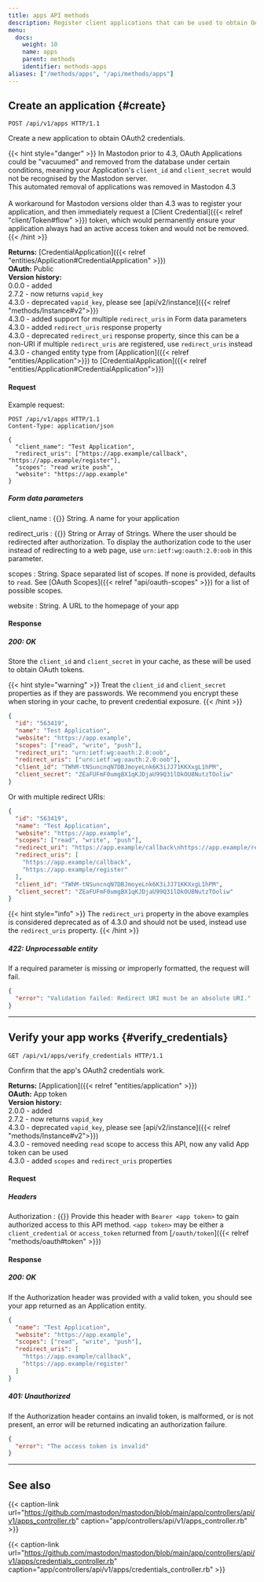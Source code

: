```yaml
---
title: apps API methods
description: Register client applications that can be used to obtain OAuth tokens.
menu:
  docs:
    weight: 10
    name: apps
    parent: methods
    identifier: methods-apps
aliases: ["/methods/apps", "/api/methods/apps"]
---
```


<style>
#TableOfContents ul ul ul {display: none}
</style>

## Create an application {#create}

```http
POST /api/v1/apps HTTP/1.1
```

Create a new application to obtain OAuth2 credentials.

{{< hint style="danger" >}}
In Mastodon prior to 4.3, OAuth Applications could be "vacuumed" and removed from the database under certain conditions, meaning your Application's `client_id` and `client_secret` would not be recognised by the Mastodon server.\
This automated removal of applications was removed in Mastodon 4.3\
\
A workaround for Mastodon versions older than 4.3 was to register your application, and then immediately request a [Client Credential]({{< relref "client/Token#flow" >}}) token, which would permanently ensure your application always had an active access token and would not be removed.
{{< /hint >}}

**Returns:** [CredentialApplication]({{< relref "entities/Application#CredentialApplication" >}})\
**OAuth:** Public\
**Version history:**\
0.0.0 - added\
2.7.2 - now returns `vapid_key`\
4.3.0 - deprecated `vapid_key`, please see [api/v2/instance]({{< relref "methods/Instance#v2">}})\
4.3.0 - added support for multiple `redirect_uris` in Form data parameters\
4.3.0 - added `redirect_uris` response property\
4.3.0 - deprecated `redirect_uri` response property, since this can be a non-URI if multiple `redirect_uris` are registered, use `redirect_uris` instead\
4.3.0 - changed entity type from [Application]({{< relref "entities/Application">}}) to [CredentialApplication]({{< relref "entities/Application#CredentialApplication">}})

#### Request

Example request:

```
POST /api/v1/apps HTTP/1.1
Content-Type: application/json

{
  "client_name": "Test Application",
  "redirect_uris": ["https://app.example/callback", "https://app.example/register"],
  "scopes": "read write push",
  "website": "https://app.example"
}
```

##### Form data parameters

client_name
: {{<required>}} String. A name for your application

redirect_uris
: {{<required>}} String or Array of Strings. Where the user should be redirected after authorization. To display the authorization code to the user instead of redirecting to a web page, use `urn:ietf:wg:oauth:2.0:oob` in this parameter.

scopes
: String. Space separated list of scopes. If none is provided, defaults to `read`. See [OAuth Scopes]({{< relref "api/oauth-scopes" >}}) for a list of possible scopes.

website
: String. A URL to the homepage of your app

#### Response

##### 200: OK

Store the `client_id` and `client_secret` in your cache, as these will be used to obtain OAuth tokens.

{{< hint style="warning" >}}
Treat the `client_id` and `client_secret` properties as if they are passwords. We recommend you encrypt these when storing in your cache, to prevent credential exposure.
{{< /hint >}}

```json
{
  "id": "563419",
  "name": "Test Application",
  "website": "https://app.example",
  "scopes": ["read", "write", "push"],
  "redirect_uri": "urn:ietf:wg:oauth:2.0:oob",
  "redirect_uris": ["urn:ietf:wg:oauth:2.0:oob"],
  "client_id": "TWhM-tNSuncnqN7DBJmoyeLnk6K3iJJ71KKXxgL1hPM",
  "client_secret": "ZEaFUFmF0umgBX1qKJDjaU99Q31lDkOU8NutzTOoliw"
}
```

Or with multiple redirect URIs:

```json
{
  "id": "563419",
  "name": "Test Application",
  "website": "https://app.example",
  "scopes": ["read", "write", "push"],
  "redirect_uri": "https://app.example/callback\nhttps://app.example/register",
  "redirect_uris": [
    "https://app.example/callback",
    "https://app.example/register"
  ],
  "client_id": "TWhM-tNSuncnqN7DBJmoyeLnk6K3iJJ71KKXxgL1hPM",
  "client_secret": "ZEaFUFmF0umgBX1qKJDjaU99Q31lDkOU8NutzTOoliw"
}
```

{{< hint style="info" >}}
The `redirect_uri` property in the above examples is considered deprecated as of 4.3.0 and should not be used, instead use the `redirect_uris` property.
{{< /hint >}}

##### 422: Unprocessable entity

If a required parameter is missing or improperly formatted, the request will fail.

```json
{
  "error": "Validation failed: Redirect URI must be an absolute URI."
}
```

---

## Verify your app works {#verify_credentials}

```http
GET /api/v1/apps/verify_credentials HTTP/1.1
```

Confirm that the app's OAuth2 credentials work.

**Returns:** [Application]({{< relref "entities/application" >}})\
**OAuth:** App token\
**Version history:**\
2.0.0 - added\
2.7.2 - now returns `vapid_key`\
4.3.0 - deprecated `vapid_key`, please see [api/v2/instance]({{< relref "methods/Instance#v2">}})\
4.3.0 - removed needing `read` scope to access this API, now any valid App token can be used\
4.3.0 - added `scopes` and `redirect_uris` properties

#### Request

##### Headers

Authorization
: {{<required>}} Provide this header with `Bearer <app token>` to gain authorized access to this API method. `<app token>` may be either a `client_credential` or `access_token` returned from [`/oauth/token`]({{< relref "methods/oauth#token" >}})

#### Response

##### 200: OK

If the Authorization header was provided with a valid token, you should see your app returned as an Application entity.

```json
{
  "name": "Test Application",
  "website": "https://app.example",
  "scopes": ["read", "write", "push"],
  "redirect_uris": [
    "https://app.example/callback",
    "https://app.example/register"
  ]
}
```

##### 401: Unauthorized

If the Authorization header contains an invalid token, is malformed, or is not present, an error will be returned indicating an authorization failure.

```json
{
  "error": "The access token is invalid"
}
```

---

## See also

{{< caption-link url="https://github.com/mastodon/mastodon/blob/main/app/controllers/api/v1/apps_controller.rb" caption="app/controllers/api/v1/apps_controller.rb" >}}

{{< caption-link url="https://github.com/mastodon/mastodon/blob/main/app/controllers/api/v1/apps/credentials_controller.rb" caption="app/controllers/api/v1/apps/credentials_controller.rb" >}}

